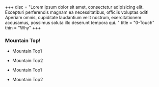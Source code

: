 +++
disc = "Lorem ipsum dolor sit amet, consectetur adipisicing elit. Excepturi perferendis magnam ea necessitatibus, officiis voluptas odit! Aperiam omnis, cupiditate laudantium velit nostrum, exercitationem accusamus, possimus soluta illo deserunt tempora qui. "
title = "0-Touch"
thin = "Why"
+++


### Mountain Top!

* Mountain Top1

* Mountain Top2

* Mountain Top1

* Mountain Top2


